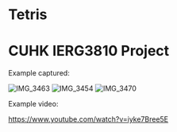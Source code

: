 # Tetris
# CUHK IERG3810 Project


Example captured:

![IMG_3463](https://user-images.githubusercontent.com/60846680/158050159-6a461d3c-e033-4b5e-bdf6-fa2be2960efe.jpg)
![IMG_3454](https://user-images.githubusercontent.com/60846680/158050163-f3b5803b-8c2c-40e1-b124-3b2c0e64de33.jpg)
![IMG_3470](https://user-images.githubusercontent.com/60846680/158050174-8daa8654-c639-4798-9a11-0c9d3f97f3f5.jpg)

Example video:

https://www.youtube.com/watch?v=iyke7Bree5E
